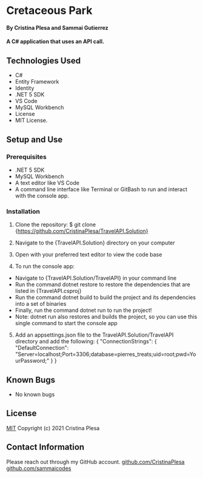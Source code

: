 # Cretaceous Park

#### By Cristina Plesa and Sammai Gutierrez

#### A C# application that uses an API call.

## Technologies Used

* C#
* Entity Framework
* Identity
* .NET 5 SDK
* VS Code
* MySQL Workbench
* License
* MIT License.

## Setup and Use

### Prerequisites

* .NET 5 SDK
* MySQL Workbench
* A text editor like VS Code
* A command line interface like Terminal or GitBash to run and interact with the console app.

### Installation

1. Clone the repository: $ git clone {https://github.com/CristinaPlesa/TravelAPI.Solution}
2. Navigate to the {TravelAPI.Solution} directory on your computer
3. Open with your preferred text editor to view the code base

4. To run the console app:
  * Navigate to {TravelAPI.Solution/TravelAPI} in your command line
  * Run the command dotnet restore to restore the dependencies that are listed in {TravelAPI.csproj}
  * Run the command dotnet build to build the project and its dependencies into a set of binaries
  * Finally, run the command dotnet run to run the project!
  * Note: dotnet run also restores and builds the project, so you can use this single command to start the console app

5. Add an appsettings.json file to the TravelAPI.Solution/TravelAPI directory and add the following:
{
  "ConnectionStrings": {
      "DefaultConnection": "Server=localhost;Port=3306;database=pierres_treats;uid=root;pwd=YourPassword;"
  }
}

## Known Bugs

* No known bugs

## License

[MIT](https://opensource.org/licenses/MIT) Copyright (c) 2021 Cristina Plesa

## Contact Information

Please reach out through my GitHub account.
[github.com/CristinaPlesa](https://github.com/CristinaPlesa)
[github.com/sammaicodes](https://github.com/sammaicodes)